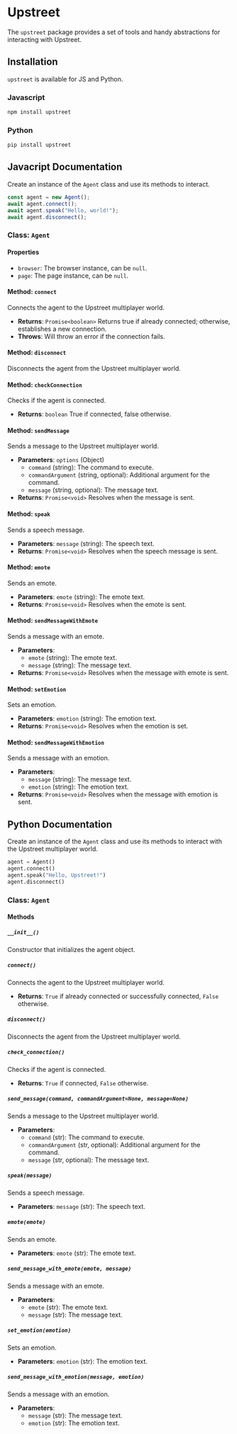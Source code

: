 # Upstreet

The `upstreet` package provides a set of tools and handy abstractions for interacting with Upstreet.

## Installation

`upstreet` is available for JS and Python.

### Javascript

```sh
npm install upstreet
```

### Python

```sh
pip install upstreet
```

## Javacript Documentation

Create an instance of the `Agent` class and use its methods to interact.

```javascript
const agent = new Agent();
await agent.connect();
await agent.speak("Hello, world!");
await agent.disconnect();
```

### Class: `Agent`

#### Properties

- `browser`: The browser instance, can be `null`.
- `page`: The page instance, can be `null`.

#### Method: `connect`

Connects the agent to the Upstreet multiplayer world.

- **Returns**: `Promise<boolean>` Returns true if already connected; otherwise, establishes a new connection.
- **Throws**: Will throw an error if the connection fails.

#### Method: `disconnect`

Disconnects the agent from the Upstreet multiplayer world.

#### Method: `checkConnection`

Checks if the agent is connected.

- **Returns**: `boolean` True if connected, false otherwise.

#### Method: `sendMessage`

Sends a message to the Upstreet multiplayer world.

- **Parameters**: `options` (Object)
  - `command` (string): The command to execute.
  - `commandArgument` (string, optional): Additional argument for the command.
  - `message` (string, optional): The message text.
- **Returns**: `Promise<void>` Resolves when the message is sent.

#### Method: `speak`

Sends a speech message.

- **Parameters**: `message` (string): The speech text.
- **Returns**: `Promise<void>` Resolves when the speech message is sent.

#### Method: `emote`

Sends an emote.

- **Parameters**: `emote` (string): The emote text.
- **Returns**: `Promise<void>` Resolves when the emote is sent.

#### Method: `sendMessageWithEmote`

Sends a message with an emote.

- **Parameters**:
  - `emote` (string): The emote text.
  - `message` (string): The message text.
- **Returns**: `Promise<void>` Resolves when the message with emote is sent.

#### Method: `setEmotion`

Sets an emotion.

- **Parameters**: `emotion` (string): The emotion text.
- **Returns**: `Promise<void>` Resolves when the emotion is set.

#### Method: `sendMessageWithEmotion`

Sends a message with an emotion.

- **Parameters**:
  - `message` (string): The message text.
  - `emotion` (string): The emotion text.
- **Returns**: `Promise<void>` Resolves when the message with emotion is sent.

## Python Documentation

Create an instance of the `Agent` class and use its methods to interact with the Upstreet multiplayer world.

```python
agent = Agent()
agent.connect()
agent.speak("Hello, Upstreet!")
agent.disconnect()
```

### Class: `Agent`

#### Methods

##### `__init__()`

Constructor that initializes the agent object.

##### `connect()`

Connects the agent to the Upstreet multiplayer world.

- **Returns**: `True` if already connected or successfully connected, `False` otherwise.

##### `disconnect()`

Disconnects the agent from the Upstreet multiplayer world.

##### `check_connection()`

Checks if the agent is connected.

- **Returns**: `True` if connected, `False` otherwise.

##### `send_message(command, commandArgument=None, message=None)`

Sends a message to the Upstreet multiplayer world.

- **Parameters**:
  - `command` (str): The command to execute.
  - `commandArgument` (str, optional): Additional argument for the command.
  - `message` (str, optional): The message text.

##### `speak(message)`

Sends a speech message.

- **Parameters**: `message` (str): The speech text.

##### `emote(emote)`

Sends an emote.

- **Parameters**: `emote` (str): The emote text.

##### `send_message_with_emote(emote, message)`

Sends a message with an emote.

- **Parameters**:
  - `emote` (str): The emote text.
  - `message` (str): The message text.

##### `set_emotion(emotion)`

Sets an emotion.

- **Parameters**: `emotion` (str): The emotion text.

##### `send_message_with_emotion(message, emotion)`

Sends a message with an emotion.

- **Parameters**:
  - `message` (str): The message text.
  - `emotion` (str): The emotion text.
